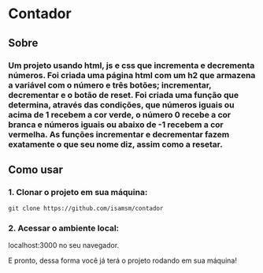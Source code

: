 # Contador  

## Sobre

### Um projeto usando html, js e css que incrementa e decrementa números. Foi criada uma página html com um h2 que armazena a variável com o número e três botões; incrementar, decrementar e o botão de reset. Foi criada uma função que determina, através das condições, que números iguais ou acima de 1 recebem a cor verde, o número 0 recebe a cor branca e números iguais ou abaixo de -1 recebem a cor vermelha. As funções incrementar e decrementar fazem exatamente o que seu nome diz, assim como a resetar. 

## Como usar

### 1. Clonar o projeto em sua máquina:

```
git clone https://github.com/isamsm/contador
```

### 2. Acessar o ambiente local:

localhost:3000 no seu navegador.

E pronto, dessa forma você já terá o projeto rodando em sua máquina!

